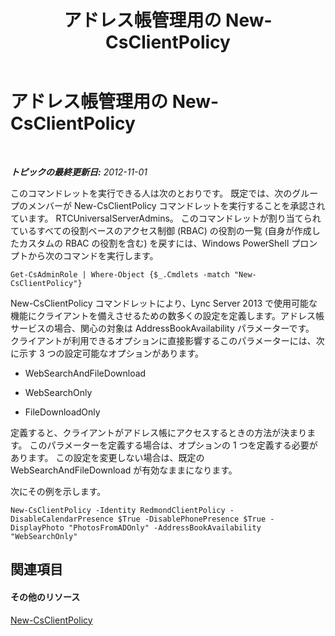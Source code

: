 ﻿---
title: アドレス帳管理用の New-CsClientPolicy
TOCTitle: アドレス帳管理用の New-CsClientPolicy
ms:assetid: ef4415fc-82c4-4dc8-97d1-37a084553343
ms:mtpsurl: https://technet.microsoft.com/ja-jp/library/Gg429726(v=OCS.15)
ms:contentKeyID: 48273949
ms.date: 05/19/2016
mtps_version: v=OCS.15
ms.translationtype: HT
---

# アドレス帳管理用の New-CsClientPolicy

 

_**トピックの最終更新日:** 2012-11-01_

このコマンドレットを実行できる人は次のとおりです。 既定では、次のグループのメンバーが New-CsClientPolicy コマンドレットを実行することを承認されています。 RTCUniversalServerAdmins。 このコマンドレットが割り当てられているすべての役割ベースのアクセス制御 (RBAC) の役割の一覧 (自身が作成したカスタムの RBAC の役割を含む) を戻すには、Windows PowerShell プロンプトから次のコマンドを実行します。

    Get-CsAdminRole | Where-Object {$_.Cmdlets -match "New-CsClientPolicy"}

New-CsClientPolicy コマンドレットにより、Lync Server 2013 で使用可能な機能にクライアントを備えさせるための数多くの設定を定義します。アドレス帳サービスの場合、関心の対象は AddressBookAvailability パラメーターです。 クライアントが利用できるオプションに直接影響するこのパラメーターには、次に示す 3 つの設定可能なオプションがあります。

  - WebSearchAndFileDownload

  - WebSearchOnly

  - FileDownloadOnly

定義すると、クライアントがアドレス帳にアクセスするときの方法が決まります。 このパラメーターを定義する場合は、オプションの 1 つを定義する必要があります。 この設定を変更しない場合は、既定の WebSearchAndFileDownload が有効なままになります。

次にその例を示します。

    New-CsClientPolicy -Identity RedmondClientPolicy -DisableCalendarPresence $True -DisablePhonePresence $True -DisplayPhoto "PhotosFromADOnly" -AddressBookAvailability "WebSearchOnly"

## 関連項目

#### その他のリソース

[New-CsClientPolicy](new-csclientpolicy.md)

